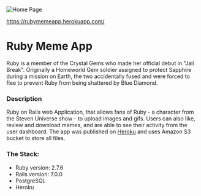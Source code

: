 ![Home Page](https://user-images.githubusercontent.com/94543524/157724548-3da9e036-949c-4a62-9681-0cebf1de5d53.png)

https://rubymemeapp.herokuapp.com/

# Ruby Meme App

Ruby is a member of the Crystal Gems who made her official debut in "Jail Break". Originally a Homeworld Gem soldier assigned to protect Sapphire during a mission on Earth, the two accidentally fused and were forced to flee to prevent Ruby from being shattered by Blue Diamond.

### Description

Ruby on Rails web Application, that allows fans of Ruby - a character from the Steven Universe show - to upload images and gifs. Users can also like, review and download memes, and are able to see their activity from the user dashboard. The app was published on [Heroku](http://rubymemeapp.herokuapp.com/) and uses Amazon S3 bucket to store all files.

### The Stack:

- Ruby version: 2.7.6
- Rails version: 7.0.0
- PostgreSQL
- Heroku
